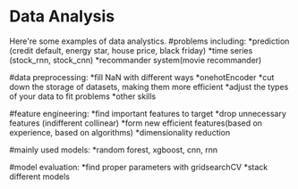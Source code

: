 Data Analysis
===
Here're some examples of data analystics. 
#problems including:
*prediction (credit default, energy star, house price, black friday)
*time series (stock_rnn, stock_cnn)
*recommander system(movie recommander)

#data preprocessing:
*fill NaN with different ways
*onehotEncoder
*cut down the storage of datasets, making them more efficient
*adjust the types of your data to fit problems
*other skills 

#feature engineering:
*find important features to target
*drop unnecessary features (indifferent collinear)
*form new efficient features(based on experience, based on algorithms)
*dimensionality reduction

#mainly used models:
*random forest, xgboost, cnn, rnn

#model evaluation:
*find proper parameters with gridsearchCV
*stack different models
